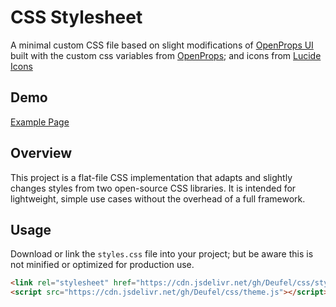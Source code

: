 # CSS Stylesheet

A minimal custom CSS file based on slight modifications of [OpenProps UI](https://open-props-ui.netlify.app/) built with the custom css variables from [OpenProps](https://open-props.style/); and icons from [Lucide Icons](https://lucide.dev/)

## Demo
[Example Page](https://deufel.github.io/css/)


## Overview

This project is a flat-file CSS implementation that adapts and slightly changes styles from two open-source CSS libraries. It is intended for lightweight, simple use cases without the overhead of a full framework.

## Usage

Download or link the `styles.css` file into your project; but be aware this is not minified or optimized for production use.
```html
<link rel="stylesheet" href="https://cdn.jsdelivr.net/gh/Deufel/css/styles.css">
<script src="https://cdn.jsdelivr.net/gh/Deufel/css/theme.js"></script>

```
